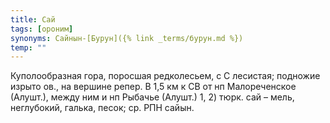 ```yaml
---
title: Сай
tags: [ороним]
synonyms: Сайнын-[Бурун]({% link _terms/бурун.md %})
temp: ""
---
```


Куполообразная гора, поросшая редколесьем, с С лесистая; подножие изрыто ов., на
вершине репер. В 1,5 км к СВ от нп Малореченское (Алушт.), между ним и нп
Рыбачье (Алушт.) 1, 2) тюрк. сай – мель, неглубокий, галька, песок; ср. РПН
сайын.
